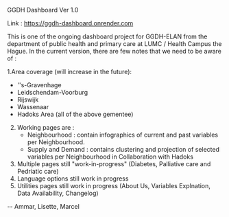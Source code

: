 GGDH Dashboard Ver 1.0

Link :
https://ggdh-dashboard.onrender.com 

This is one of the ongoing dashboard project for GGDH-ELAN from the department of public health and primary care at LUMC / Health Campus the Hague. In the current version, there are few notes that we need to be aware of :

1.Area coverage (will increase in the future):
  - ''s-Gravenhage
  - Leidschendam-Voorburg
  - Rijswijk
  - Wassenaar
  - Hadoks Area (all of the above gementee)
2. Working pages are :
   - Neighbourhood : contain infographics of current and past variables per Neighbourhood.
   - Supply and Demand : contains clustering and projection of selected variables per Neighbourhood in Collaboration with Hadoks
3. Multiple pages still "work-in-progress" (Diabetes, Palliative care and Pedriatic care)
4. Language options still work in progress
5. Utilities pages still work in progress (About Us, Variables Explnation, Data Availability, Changelog)

-- Ammar, Lisette, Marcel

